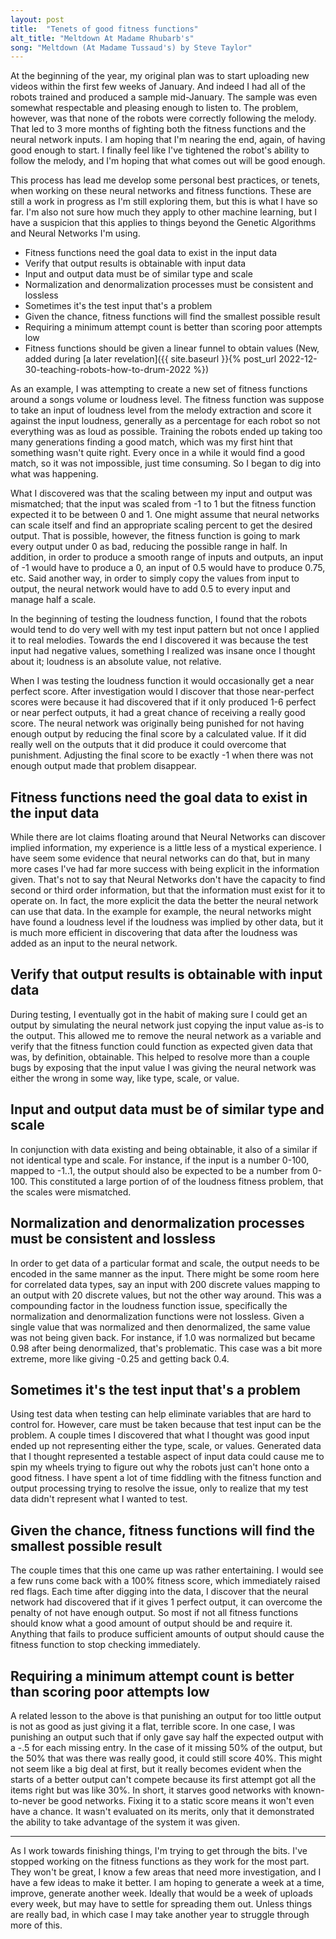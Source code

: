 ```yaml
---
layout: post
title:  "Tenets of good fitness functions"
alt_title: "Meltdown At Madame Rhubarb's"
song: "Meltdown (At Madame Tussaud's) by Steve Taylor"
---
```


At the beginning of the year, my original plan was to start uploading new videos
within the first few weeks of January. And indeed I had all of the robots
trained and produced a sample mid-January. The sample was even somewhat
respectable and pleasing enough to listen to. The problem, however, was that
none of the robots were correctly following the melody. That led to 3 more
months of fighting both the fitness functions and the neural network inputs. I
am hoping that I'm nearing the end, again, of having good enough to start. I
finally feel like I've tightened the robot's ability to follow the melody, and
I'm hoping that what comes out will be good enough.

This process has lead me develop some personal best practices, or tenets, when
working on these neural networks and fitness functions. These are still a work
in progress as I'm still exploring them, but this is what I have so far. I'm
also not sure how much they apply to other machine learning, but I have a
suspicion that this applies to things beyond the Genetic Algorithms and Neural
Networks I'm using.

  * Fitness functions need the goal data to exist in the input data
  * Verify that output results is obtainable with input data
  * Input and output data must be of similar type and scale
  * Normalization and denormalization processes must be consistent and lossless
  * Sometimes it's the test input that's a problem
  * Given the chance, fitness functions will find the smallest possible result
  * Requiring a minimum attempt count is better than scoring poor attempts low
  * Fitness functions should be given a linear funnel to obtain values (New, added during [a later revelation]({{ site.baseurl }}{% post_url 2022-12-30-teaching-robots-how-to-drum-2022 %})

As an example, I was attempting to create a new set of fitness functions around
a songs volume or loudness level. The fitness function was suppose to take an
input of loudness level from the melody extraction and score it against the
input loudness, generally as a percentage for each robot so not everything was
as loud as possible. Training the robots ended up taking too many generations
finding a good match, which was my first hint that something wasn't quite right.
Every once in a while it would find a good match, so it was not impossible, just
time consuming. So I began to dig into what was happening.

What I discovered was that the scaling between my input and output was
mismatched; that the input was scaled from -1 to 1 but the fitness function
expected it to be between 0 and 1. One might assume that neural networks can
scale itself and find an appropriate scaling percent to get the desired output.
That is possible, however, the fitness function is going to mark every output
under 0 as bad, reducing the possible range in half. In addition, in order to
produce a smooth range of inputs and outputs, an input of -1 would have to
produce a 0, an input of 0.5 would have to produce 0.75, etc. Said another way,
in order to simply copy the values from input to output, the neural network
would have to add 0.5 to every input and manage half a scale.

In the beginning of testing the loudness function, I found that the robots would
tend to do very well with my test input pattern but not once I applied it to
real melodies. Towards the end I discovered it was because the test input had
negative values, something I realized was insane once I thought about it;
loudness is an absolute value, not relative.

When I was testing the loudness function it would occasionally get a near
perfect score. After investigation would I discover that those near-perfect
scores were because it had discovered that if it only produced 1-6 perfect or
near perfect outputs, it had a great chance of receiving a really good score.
The neural network was originally being punished for not having enough output by
reducing the final score by a calculated value. If it did really well on the
outputs that it did produce it could overcome that punishment. Adjusting the
final score to be exactly -1 when there was not enough output made that problem
disappear.

## Fitness functions need the goal data to exist in the input data

While there are lot claims floating around that Neural Networks can discover
implied information, my experience is a little less of a mystical experience. I
have seem some evidence that neural networks can do that, but in many more cases
I've had far more success with being explicit in the information given. That's
not to say that Neural Networks don't have the capacity to find second or third
order information, but that the information must exist for it to operate on. In
fact, the more explicit the data the better the neural network can use that
data. In the example for example, the neural networks might have found a
loudness level if the loudness was implied by other data, but it is much more
efficient in discovering that data after the loudness was added as an input to
the neural network.

## Verify that output results is obtainable with input data

During testing, I eventually got in the habit of making sure I could get an
output by simulating the neural network just copying the input value as-is to
the output. This allowed me to remove the neural network as a variable and
verify that the fitness function could function as expected given data that was,
by definition, obtainable. This helped to resolve more than a couple bugs by
exposing that the input value I was giving the neural network was either the
wrong in some way, like type, scale, or value.

## Input and output data must be of similar type and scale

In conjunction with data existing and being obtainable, it also of a similar if
not identical type and scale. For instance, if the input is a number 0-100,
mapped to -1..1, the output should also be expected to be a number from 0-100.
This constituted a large portion of of the loudness fitness problem, that the
scales were mismatched.

## Normalization and denormalization processes must be consistent and lossless

In order to get data of a particular format and scale, the output needs to be
encoded in the same manner as the input. There might be some room here for
correlated data types, say an input with 200 discrete values mapping to an
output with 20 discrete values, but not the other way around. This was a
compounding factor in the loudness function issue, specifically the
normalization and denormalization functions were not lossless. Given a single
value that was normalized and then denormalized, the same value was not being
given back. For instance, if 1.0 was normalized but became 0.98 after being
denormalized, that's problematic. This case was a bit more extreme, more like
giving -0.25 and getting back 0.4.

## Sometimes it's the test input that's a problem

Using test data when testing can help eliminate variables that are hard to
control for. However, care must be taken because that test input can be the
problem. A couple times I discovered that what I thought was good input ended up
not representing either the type, scale, or values. Generated data that I
thought represented a testable aspect of input data could cause me to spin my
wheels trying to figure out why the robots just can't hone onto a good fitness.
I have spent a lot of time fiddling with the fitness function and output
processing trying to resolve the issue, only to realize that my test data didn't
represent what I wanted to test.

## Given the chance, fitness functions will find the smallest possible result

The couple times that this one came up was rather entertaining. I would see a
few runs come back with a 100% fitness score, which immediately raised red
flags. Each time after digging into the data, I discover that the neural network
had discovered that if it gives 1 perfect output, it can overcome the penalty of
not have enough output. So most if not all fitness functions should know what a
good amount of output should be and require it. Anything that fails to produce
sufficient amounts of output should cause the fitness function to stop checking
immediately.

## Requiring a minimum attempt count is better than scoring poor attempts low

A related lesson to the above is that punishing an output for too little output
is not as good as just giving it a flat, terrible score. In one case, I was
punishing an output such that if only gave say half the expected output with a
-.5 for each missing entry. In the case of it missing 50% of the output, but the
50% that was there was really good, it could still score 40%. This might not
seem like a big deal at first, but it really becomes evident when the starts of
a better output can't compete because its first attempt got all the items right
but was like 30%. In short, it starves good networks with known-to-never be good
networks. Fixing it to a static score means it won't even have a chance. It
wasn't evaluated on its merits, only that it demonstrated the ability to take
advantage of the system it was given.

---

As I work towards finishing things, I'm trying to get through the bits. I've
stopped working on the fitness functions as they work for the most part. They
won't be great, I know a few areas that need more investigation, and I have a
few ideas to make it better. I am hoping to generate a week at a time, improve,
generate another week. Ideally that would be a week of uploads every week, but
may have to settle for spreading them out. Unless things are really bad, in
which case I may take another year to struggle through more of this.
